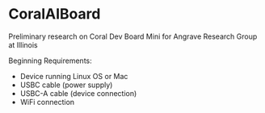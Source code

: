 # CoralAIBoard
Preliminary research on Coral Dev Board Mini for Angrave Research Group at Illinois

Beginning Requirements:
- Device running Linux OS or Mac
- USBC cable (power supply)
- USBC-A cable (device connection)
- WiFi connection
